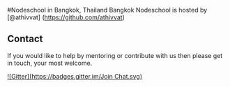 #Nodeschool in Bangkok, Thailand
Bangkok Nodeschool is hosted by [@athivvat] (https://github.com/athivvat)

## Contact

If you would like to help by mentoring or contribute with us then please get in touch, your most welcome.

[![Gitter](https://badges.gitter.im/Join Chat.svg)](https://gitter.im/nodeschool/bangkok)
